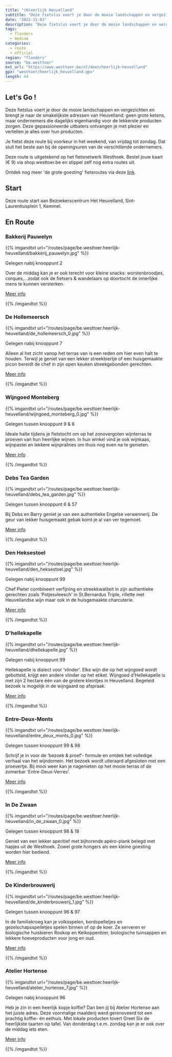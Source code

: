 ```yaml
---
title: "(H)eerlijk Heuvelland"
subtitle: "Deze fietslus voert je door de mooie landschappen en vergezichten en brengt je naar de smakelijkste adressen van Heuvelland: geen grote ketens, maar ondernemers die dagelijks eigenhandig voor de lekkerste producten zorgen"
date: "2022-11-03"
description: "Deze fietslus voert je door de mooie landschappen en vergezichten en brengt je naar de smakelijkste adressen van Heuvelland: geen grote ketens, maar ondernemers die dagelijks eigenhandig voor de lekkerste producten zorgen" 
tags:
  - flanders
  - medium
categories: 
  - route
  - official
region: "flanders"
source: "be.westtoer"
ext_url: "https://www.westtoer.be/nl/doen/heerlijk-heuvelland"
gpx: "westtoer/heerlijk_heuvelland.gpx"
length: 44
---
```


## Let's Go !

Deze fietslus voert je door de mooie landschappen en vergezichten en brengt je naar de smakelijkste adressen van Heuvelland: geen grote ketens, maar ondernemers die dagelijks eigenhandig voor de lekkerste producten zorgen. Deze gepassioneerde uitbaters ontvangen je met plezier en vertellen je alles over hun producten. 

Je fietst deze route bij voorkeur in het weekend, van vrijdag tot zondag. Dat sluit het beste aan bij de openingsuren van de verschillende ondernemers. 

Deze route is uitgetekend op het fietsnetwerk Westhoek. Bestel jouw kaart (€ 9) via shop.westtoer.be en stippel zelf nog extra routes uit. 

Ontdek nog meer 'de grote goesting' fietsroutes via deze [link](https://www.westtoer.be/nl/grotegoesting/fietsen).

## Start 

Deze route start aan Bezoekerscentrum Het Heuvelland, Sint-Laurentiusplein 1, Kemmel. 

## En Route

### Bakkerij Pauwelyn

{{% imgandtxt url="/routes/page/be.westtoer.heerlijk-heuvelland/bakkerij_pauwelyn.jpg" %}}

Gelegen nabij knooppunt 2

Over de middag kan je er ook terecht voor kleine snacks: worstenbroodjes, corques,...zodat ook de fietsers & wandelaars op doortocht de innerlijke mens te kunnen versterken.

[Meer info](https://www.westtoer.be/nl/doen/bakkerij-pauwelyn-0)

{{% /imgandtxt %}}

### De Hollemeersch

{{% imgandtxt url="/routes/page/be.westtoer.heerlijk-heuvelland/de_hollemeersch_0.jpg" %}}

Gelegen nabij knooppunt 7

Alleen al het zicht vanop het terras van is een reden om hier even halt te houden. Terwijl je geniet van een lekker streekbiertje of een huisgemaakte picon bereidt de chef in zijn open keuken streekgebonden gerechten.

[Meer info](https://www.westtoer.be/nl/eten-drinken/de-hollemeersch-0)

{{% /imgandtxt %}}

### Wijngoed Monteberg

{{% imgandtxt url="/routes/page/be.westtoer.heerlijk-heuvelland/wijngoed_monteberg_0.jpg" %}}

Gelegen tussen knooppunt 9 & 6

Ideale halte tijdens je fietstocht om op het zonovergoten wijnterras te proeven van hun heerlijke wijnen. In hun winkel vind je ook wijnkaas, wijnpastei en lekkere wijnpralines om thuis nog even na te genieten. 

[Meer info](https://www.westtoer.be/nl/eten-drinken/wijngoed-monteberg-0)

{{% /imgandtxt %}}

### Debs Tea Garden

{{% imgandtxt url="/routes/page/be.westtoer.heerlijk-heuvelland/debs_tea_garden.jpg" %}}

Gelegen tussen knooppunt 6 & 57

Bij Debs en Barry geniet je van een authentieke Engelse verwennerij. De geur van lekker huisgemaakt gebak komt je al van ver tegemoet.

[Meer info](https://www.westtoer.be/nl/eten-drinken/debs-tea-garden)

{{% /imgandtxt %}}

### Den Heksestoel

{{% imgandtxt url="/routes/page/be.westtoer.heerlijk-heuvelland/den_heksestoel.jpg" %}}

Gelegen nabij knooppunt 99

Chef Pieter combineert verfijning en streekkwaliteit in zijn authentieke gerechten zoals ‘Potjesvleesch' in St.Bernardus Triple, rillette met Heuvellandse wijn maar ook in de huisgemaakte charcuterie. 

[Meer info](https://www.westtoer.be/nl/eten-drinken/restaurant-den-heksestoel)

{{% /imgandtxt %}}

### D'hellekapelle

{{% imgandtxt url="/routes/page/be.westtoer.heerlijk-heuvelland/dhellekapelle.jpg" %}}

Gelegen nabij knooppunt 99

Hellekapelle is dialect voor ‘vlinder’. Elke wijn die op het wijngoed wordt gebotteld, krijgt een andere vlinder op het etiket. Wijngoed d’Hellekapelle is met zijn 2 hectare één van de grotere kleintjes in Heuvelland. Begeleid bezoek is mogelijk in de wijngaard op afspraak.

[Meer info](https://www.westtoer.be/nl/eten-drinken/wijngoed-dhellekapelle)

{{% /imgandtxt %}}

### Entre-Deux-Monts

{{% imgandtxt url="/routes/page/be.westtoer.heerlijk-heuvelland/entre_deux_monts_0.jpg" %}}

Gelegen tussen knooppunt 99 & 98

Schrijf je in voor de ‘bezoek & proef’- formule en ontdek het volledige verhaal van het wijndomein. Het bezoek wordt uiteraard afgesloten met een proevertje. Bij mooi weer kan je nagenieten op het mooie terras of de zomerbar ‘Entre-Deux-Verres’.

[Meer info](https://www.westtoer.be/nl/eten-drinken/wijndomein-entre-deux-monts)

{{% /imgandtxt %}}

### In De Zwaan

{{% imgandtxt url="/routes/page/be.westtoer.heerlijk-heuvelland/in_de_zwaan_0.jpg" %}}

Gelegen tussen knooppunt 98 & 18

Geniet van een lekker aperitief met bijhorende apéro-plank belegd met hapjes uit de Westhoek. Zowel grote hongers als een kleine goesting worden hier bediend.

[Meer info](https://www.westtoer.be/nl/eten-drinken/eetcaf%C3%A9-de-zwaan)

{{% /imgandtxt %}}

### De Kinderbrouwerij

{{% imgandtxt url="/routes/page/be.westtoer.heerlijk-heuvelland/de_kinderbrouwerij_1.jpg" %}}

Gelegen tussen knooppunt 96 & 97

In de familiekroeg kan je volksspelen, bordspelletjes en gezelschapsspelletjes spelen binnen of op de koer. Ze serveren er biologische huisbieren Rookop en Keikoppenbier, biologische tuinsappen en lekkere hoeveproducten voor jong en oud. 

[Meer info](https://www.westtoer.be/nl/doen/de-kinderbrouwerij)

{{% /imgandtxt %}}

### Atelier Hortense

{{% imgandtxt url="/routes/page/be.westtoer.heerlijk-heuvelland/atelier_hortense_7.jpg" %}}

Gelegen nabij knooppunt 96

Heb je zin in een heerlijk kopje koffie? Dan ben jij bij Atelier Hortense aan het juiste adres. Deze voormalige maalderij werd gerenoveerd tot een prachtig koffie- én eethuis. Met lokale producten tovert Greet Six de heerlijkste taarten op tafel. Van donderdag t.e.m. zondag kan je er ook over de middag iets eten.

[Meer info](https://www.westtoer.be/nl/eten-drinken/atelier-hortense)

{{% /imgandtxt %}}
